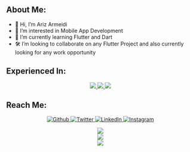 ## About Me:

- 👋 Hi, I’m Ariz Armeidi
- 👀 I’m interested in Mobile App Development
- 🌱 I’m currently learning Flutter and Dart
- 🛠 I’m looking to collaborate on any Flutter Project and also currently looking for any work opportunity

## Experienced In:

<p align="center">
  <a href=""> 
    <img  src="https://img.shields.io/badge/-Flutter-000000?style=flat&logo=flutter"/>
  </a>
    <a href=""> 
    <img  src="https://img.shields.io/badge/-Dart-000000?style=flat&logo=dart"/>
  </a>
    <a href=""> 
    <img  src="https://img.shields.io/badge/-Java-000000?style=flat&logo=Java"/>
  </a>
</p>

## Reach Me:

<p align="center">
    <a href="https://github.com/ArizArmeidi" target="_blank">
        <img src="https://img.shields.io/badge/-Github-000?logo=github&style=for-the-badge&logoColor=white&color=black" alt="Github" />
    </a>
    <a href="https://twitter.com/ArizArmeidi" target="_blank">
        <img src="https://img.shields.io/badge/-Twitter-2CA5E0?logo=twitter&style=for-the-badge&logoColor=white&color=black" alt="Twitter" />
    </a>
    <a href="https://www.linkedin.com/in/arizarmeidi/" target="_blank">
        <img src="https://img.shields.io/badge/-LinkedIn-0077B5?logo=linkedin&style=for-the-badge&logoColor=white&color=black" alt="LinkedIn" />
    </a>
     <a href="https://www.instagram.com/ariz.armeidi/" target="_blank">
       <img src="https://img.shields.io/badge/instagram-%2312100E.svg?&style=for-the-badge&logo=instagram&logoColor=white&color=black" alt="Instagram" />
    </a>
</p>

<p align="center" >  
  <a href="https://github.com/ArizArmeidi/"> 
    <img  src="https://github-readme-stats.vercel.app/api?username=ArizArmeidi&show_icons=true&include_all_commits=true&theme=dark"/>
  </a>
   <br/>
  <a href="https://github.com/ArizArmeidi/"> 
    <img  src="https://github-readme-streak-stats.herokuapp.com/?user=ArizArmeidi&theme=dark"/>
  </a>
   <br/>
  <a href="https://github.com/ArizArmeidi/"> 
    <img  src="https://github-readme-stats.vercel.app/api/top-langs/?username=ArizArmeidi&layout=compact&theme=dark"/>
  </a>
</p>


<!---
ArizArmeidi/ArizArmeidi is a ✨ special ✨ repository because its `README.md` (this file) appears on your GitHub profile.
You can click the Preview link to take a look at your changes.
--->
